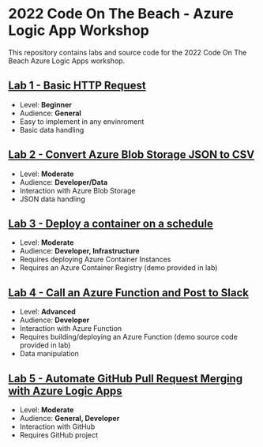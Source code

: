 # 2022 Code On The Beach - Azure Logic App Workshop
This repository contains labs and source code for the 2022 Code On The Beach Azure Logic Apps workshop. 

## [Lab 1 - Basic HTTP Request](Lab1)
  - Level: **Beginner**
  - Audience: **General**
  - Easy to implement in any envinroment
  - Basic data handling

## [Lab 2 - Convert Azure Blob Storage JSON to CSV](Lab2)
  - Level: **Moderate**
  - Audience: **Developer/Data**
  - Interaction with Azure Blob Storage
  - JSON data handling

## [Lab 3 - Deploy a container on a schedule](Lab3)
  - Level: **Moderate**
  - Audience: **Developer, Infrastructure**
  - Requires deploying Azure Container Instances
  - Requires an Azure Container Registry (demo provided in lab)

## [Lab 4 - Call an Azure Function and Post to Slack](Lab4)
  - Level: **Advanced**
  - Audience: **Developer**
  - Interaction with Azure Function
  - Requires building/deploying an Azure Function (demo source code provided in lab)
  - Data manipulation

## [Lab 5 - Automate GitHub Pull Request Merging with Azure Logic Apps](Lab5)
  - Level: **Moderate**
  - Audience: **General, Developer**
  - Interaction with GitHub
  - Requires GitHub project
